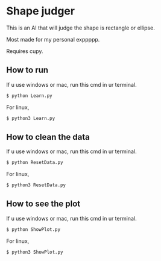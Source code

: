 
# Shape judger

This is an AI that will judge the shape is rectangle or ellipse.

Most made for my personal exppppp.

Requires cupy.

## How to run

If u use windows or mac, run this cmd in ur terminal.

```bash
$ python Learn.py
```


For linux,

```bash
$ python3 Learn.py
```

## How to clean the data

If u use windows or mac, run this cmd in ur terminal.

```bash
$ python ResetData.py
```


For linux,

```bash
$ python3 ResetData.py
```

## How to see the plot

If u use windows or mac, run this cmd in ur terminal.

```bash
$ python ShowPlot.py
```


For linux,

```bash
$ python3 ShowPlot.py
```